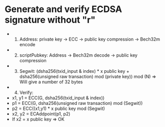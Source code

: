 # Generate and verify ECDSA signature without "r"
- 1. Address: private key -> ECC -> public key compression -> Bech32m encode
- 2. scriptPubkey: Address -> Bech32m decode -> public key compression
- 3. Segwit: (dsha256(txid_input & index) * x public key + dsha256(unsigned raw transaction) mod (private key)) mod (N) => Will give a number of 32 bytes
- 4. Verify:
- x1, y1 = ECC(G, dsha256(txid_input & index))
- p1 = ECC(G, dsha256(unsigned raw transaction) mod (Segwit))
- p2 = ECC((x1,y1) * x public key mod (Segwit)
- x2, y2 = ECAddpoint(p1, p2)
- If x2 = x public key => OK

